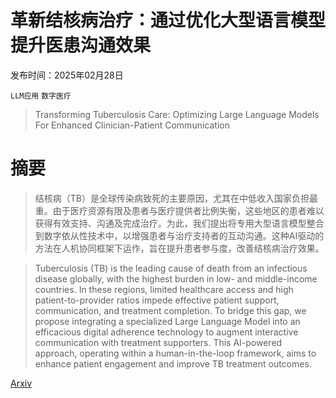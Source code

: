 # 革新结核病治疗：通过优化大型语言模型提升医患沟通效果

发布时间：2025年02月28日

`LLM应用` `数字医疗`

> Transforming Tuberculosis Care: Optimizing Large Language Models For Enhanced Clinician-Patient Communication

# 摘要

> 结核病（TB）是全球传染病致死的主要原因，尤其在中低收入国家负担最重。由于医疗资源有限及患者与医疗提供者比例失衡，这些地区的患者难以获得有效支持、沟通及完成治疗。为此，我们提出将专用大型语言模型整合到数字依从性技术中，以增强患者与治疗支持者的互动沟通。这种AI驱动的方法在人机协同框架下运作，旨在提升患者参与度，改善结核病治疗效果。

> Tuberculosis (TB) is the leading cause of death from an infectious disease globally, with the highest burden in low- and middle-income countries. In these regions, limited healthcare access and high patient-to-provider ratios impede effective patient support, communication, and treatment completion. To bridge this gap, we propose integrating a specialized Large Language Model into an efficacious digital adherence technology to augment interactive communication with treatment supporters. This AI-powered approach, operating within a human-in-the-loop framework, aims to enhance patient engagement and improve TB treatment outcomes.

[Arxiv](https://arxiv.org/abs/2502.21236)